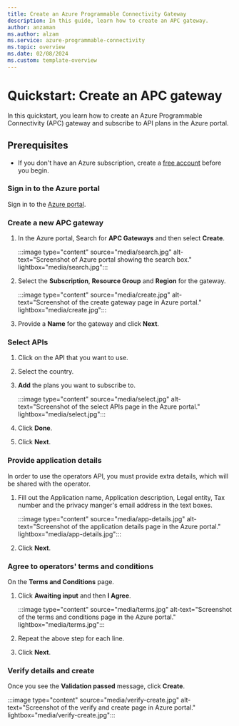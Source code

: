 ```yaml
---
title: Create an Azure Programmable Connectivity Gateway
description: In this guide, learn how to create an APC gateway.
author: anzaman
ms.author: alzam
ms.service: azure-programmable-connectivity
ms.topic: overview 
ms.date: 02/08/2024
ms.custom: template-overview
---
```


# Quickstart: Create an APC gateway
 
In this quickstart, you learn how to create an Azure Programmable Connectivity (APC) gateway and subscribe to API plans in the Azure portal.

## Prerequisites

- If you don't have an Azure subscription, create a [free account](https://azure.microsoft.com/free/?WT.mc_id=A261C142F) before you begin.

### Sign in to the Azure portal

Sign in to the [Azure portal](https://portal.azure.com).

### Create a new APC gateway

1. In the Azure portal, Search for **APC Gateways** and then select **Create**. 
   
   :::image type="content" source="media/search.jpg" alt-text="Screenshot of Azure portal showing the search box." lightbox="media/search.jpg":::  
     
1. Select the **Subscription**, **Resource Group** and **Region** for the gateway.  
  
   :::image type="content" source="media/create.jpg" alt-text="Screenshot of the create gateway page in Azure portal." lightbox="media/create.jpg":::  
     
1. Provide a **Name** for the gateway and click **Next**.

### Select APIs

1. Click on the API that you want to use.
1. Select the country.
1. **Add** the plans you want to subscribe to.  
  
   :::image type="content" source="media/select.jpg" alt-text="Screenshot of the select APIs page in the Azure portal." lightbox="media/select.jpg":::  
     
1. Click **Done**.
1. Click **Next**.

### Provide application details

In order to use the operators API, you must provide extra details, which will be shared with the operator.

1. Fill out the Application name, Application description, Legal entity, Tax number and the privacy manger's email address in the text boxes.  
  
   :::image type="content" source="media/app-details.jpg" alt-text="Screenshot of the application details page in the Azure portal." lightbox="media/app-details.jpg":::  
     
1. Click **Next**.

### Agree to operators' terms and conditions

On the **Terms and Conditions** page.

1. Click **Awaiting input** and then **I Agree**.  
  
   :::image type="content" source="media/terms.jpg" alt-text="Screenshot of the terms and conditions page in the Azure portal." lightbox="media/terms.jpg":::  
     
1. Repeat the above step for each line.
1. Click **Next**.

### Verify details and create

Once you see the **Validation passed** message, click **Create**.  
  
   :::image type="content" source="media/verify-create.jpg" alt-text="Screenshot of the verify and create page in Azure portal." lightbox="media/verify-create.jpg":::
